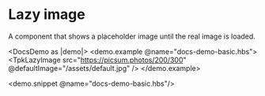 # Lazy image

A component that shows a placeholder image until the real image is loaded.

<DocsDemo as |demo|>
  <demo.example @name="docs-demo-basic.hbs">
    <TpkLazyImage src="https://picsum.photos/200/300" @defaultImage="/assets/default.jpg" />
  </demo.example>

  <demo.snippet @name="docs-demo-basic.hbs"/>
</DocsDemo>
